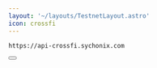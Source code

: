 ```yaml
---
layout: '~/layouts/TestnetLayout.astro'
icon: crossfi
---
```


<div class="code-block-wrapper">
  <pre><code>https://api-crossfi.sychonix.com</code></pre>
  <button class="copy-btn"><i class="fas fa-copy"></i></button>
</div>
